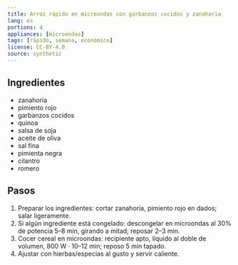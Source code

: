 ```yaml
---
title: Arroz rápido en microondas con garbanzos cocidos y zanahoria
lang: es
portions: 4
appliances: [microondas]
tags: [rápido, semana, económico]
license: CC-BY-4.0
source: synthetic
---
```

## Ingredientes
- zanahoria
- pimiento rojo
- garbanzos cocidos
- quinoa
- salsa de soja
- aceite de oliva
- sal fina
- pimienta negra
- cilantro
- romero

## Pasos
1. Preparar los ingredientes: cortar zanahoria, pimiento rojo en dados; salar ligeramente.
2. Si algún ingrediente está congelado: descongelar en microondas al 30% de potencia 5–8 min, girando a mitad; reposar 2–3 min.
3. Cocer cereal en microondas: recipiente apto, líquido al doble de volumen, 800 W · 10–12 min; reposo 5 min tapado.
4. Ajustar con hierbas/especias al gusto y servir caliente.
